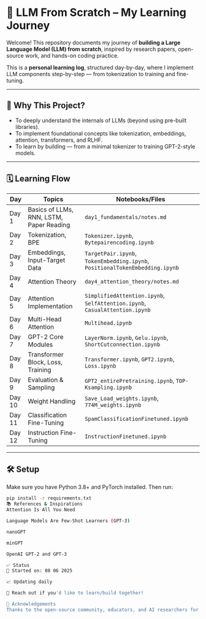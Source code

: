 # 🧠 LLM From Scratch – My Learning Journey

Welcome! This repository documents my journey of **building a Large Language Model (LLM) from scratch**, inspired by research papers, open-source work, and hands-on coding practice.

This is a **personal learning log**, structured day-by-day, where I implement LLM components step-by-step — from tokenization to training and fine-tuning.

---

## 🔁 Why This Project?

- To deeply understand the internals of LLMs (beyond using pre-built libraries).
- To implement foundational concepts like tokenization, embeddings, attention, transformers, and RLHF.
- To learn by building — from a minimal tokenizer to training GPT-2-style models.

---

## 🗓️ Learning Flow

| Day | Topics | Notebooks/Files |
|-----|--------|------------------|
| Day 1 | Basics of LLMs, RNN, LSTM, Paper Reading | `day1_fundamentals/notes.md` |
| Day 2 | Tokenization, BPE | `Tokenizer.ipynb`, `Bytepairencoding.ipynb` |
| Day 3 | Embeddings, Input-Target Data | `TargetPair.ipynb`, `TokenEmbedding.ipynb`, `PositionalTokenEmbedding.ipynb` |
| Day 4 | Attention Theory | `day4_attention_theory/notes.md` |
| Day 5 | Attention Implementation | `SimplifiedAttention.ipynb`, `SelfAttention.ipynb`, `CasualAttention.ipynb` |
| Day 6 | Multi-Head Attention | `Multihead.ipynb` |
| Day 7 | GPT-2 Core Modules | `LayerNorm.ipynb`, `Gelu.ipynb`, `ShortCutconnection.ipynb` |
| Day 8 | Transformer Block, Loss, Training | `Transformer.ipynb`, `GPT2.ipynb`, `Loss.ipynb` |
| Day 9 | Evaluation & Sampling | `GPT2_entirePretraining.ipynb`, `TOP-Ksampling.ipynb` |
| Day 10 | Weight Handling | `Save_Load_weights.ipynb`, `774M_weights.ipynb` |
| Day 11 | Classification Fine-Tuning | `SpamClassificationFinetuned.ipynb` |
| Day 12 | Instruction Fine-Tuning | `InstructionFinetuned.ipynb` |

---

## 🛠️ Setup

Make sure you have Python 3.8+ and PyTorch installed. Then run:

```bash
pip install -r requirements.txt
📚 References & Inspirations
Attention Is All You Need

Language Models Are Few-Shot Learners (GPT-3)

nanoGPT

minGPT

OpenAI GPT-2 and GPT-3

✅ Status
🚀 Started on: 08 06 2025

📈 Updating daily

💬 Reach out if you'd like to learn/build together!

🙌 Acknowledgements
Thanks to the open-source community, educators, and AI researchers for making deep learning more accessible for all.